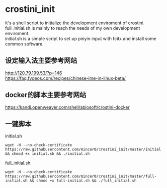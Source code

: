 # crostini_init
it's a shell script to initialize the development enviroment of crostini.<br>full_initial.sh is mainly to reach the needs of my own development enviroment.<br>initial.sh is a simple script to set up pinyin input with fcitx and install some common software.

## 设定输入法主要参考网站
http://120.79.199.53/?p=146<br>
https://faq.fydeos.com/recipes/chinese-ime-in-linux-beta/

## docker的脚本主要参考网站
https://kandi.openweaver.com/shell/abiosoft/crostini-docker

## 一键脚本
initial.sh
```
wget -N --no-check-certificate https://raw.githubusercontent.com/mincer0/crostini_init/master/initial.sh && chmod +x initial.sh && ./initial.sh
```
full_initial.sh
```
wget -N --no-check-certificate https://raw.githubusercontent.com/mincer0/crostini_init/master/full-initial.sh && chmod +x full-initial.sh && ./full_initial.sh
```
